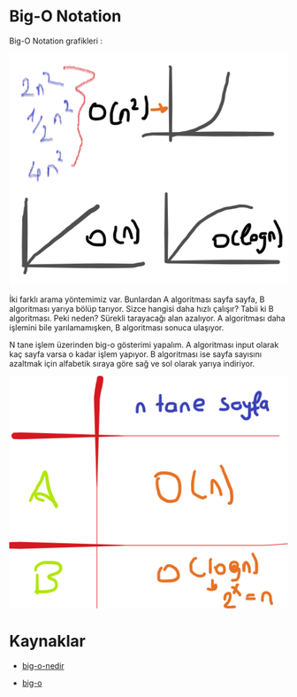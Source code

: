 # Big-O Notation

Big-O Notation grafikleri :

![big-o-grafik](https://raw.githubusercontent.com/Kodluyoruz/taskforce/main/veri-yapilari-algoritmalar/big-o/figures/big-o-grafik.png)

İki farklı arama yöntemimiz var. Bunlardan A algoritması sayfa sayfa, B algoritması yarıya bölüp tarıyor. Sizce hangisi daha hızlı çalışır? Tabii ki B algoritması. Peki neden? Sürekli tarayacağı alan azalıyor. A algoritması daha işlemini bile yarılamamışken, B algoritması sonuca ulaşıyor.

N tane işlem üzerinden big-o gösterimi yapalım. A algoritması input olarak kaç sayfa varsa o kadar işlem yapıyor. B algoritması ise sayfa sayısını azaltmak için alfabetik sıraya göre sağ ve sol olarak yarıya indiriyor.

![big-o-gösterimi](https://raw.githubusercontent.com/Kodluyoruz/taskforce/main/veri-yapilari-algoritmalar/big-o/figures/big-o.png)

# Kaynaklar

- [big-o-nedir](https://medium.com/kodcular/nedir-bu-big-o-notation-b8b9f1416d30)

- [big-o](https://www.ridvantulemen.com/buyuk-o-notasyonu-nedir-big-o-notation/)
